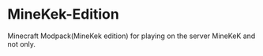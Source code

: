# MineKek-Edition
Minecraft Modpack(MineKek edition) for playing on the server MineKeK and not only.
